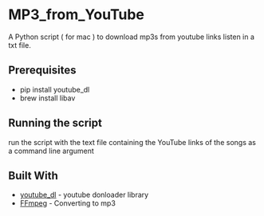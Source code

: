 # MP3_from_YouTube

A Python script ( for mac ) to download mp3s from youtube links listen in a txt file.

## Prerequisites
* pip install youtube_dl
* brew install libav

## Running the script

run the script with the text file containing the YouTube links of the songs as a command line argument 


## Built With

* [youtube_dl](https://pypi.org/project/youtube_dl/) - youtube donloader library 
* [FFmpeg](https://libav.org/documentation/) - Converting to mp3








